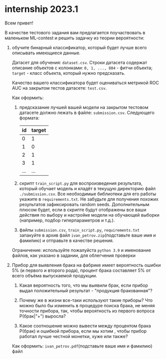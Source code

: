 # internship 2023.1

Всем привет!

В качестве тестового задания вам предлагается поучаствовать в маленьком ML-contest и решить задачку из теории вероятности:

1) обучите бинарный классификатор, который будет лучше всего описывать имеющиеся данные.

   Датасет для обучения: `dataset.csv`. Строки датасета содержат описание объектов с колонками: `0, 1, ..., 804` - фитчи объекта; `target` - класс объекта, который нужно предсказать.

   Качество вашего классификатора будет оцениваться метрикой ROC AUC на закрытом тестов датасете: `test.csv`.

   Как оформить:
   1) предсказание лучшей вашей модели на закрытом тестовом датасете должно лежать в файле: `submission.csv`. Cледующего формата:
     
      | id  | target |
      |-----|--------|
      | 0   | 1      |
      | 1   | 0      |
      | 2   | 1      |
      | 3   | 1      |
      | ... | ...    |

   2) скрипт `train_script.py` для воспроизведения результата, который обучает модель и кладёт в текущую директорию файл `./submission.csv`.
     Все необходимые библиотеки для его работы укажите в `requirements.txt`. Не забудьте для получения похожих результатов зафиксировать random seeds.
     Дополнительным плюсом будет, если в скрипте будут отображены все ваши действия по выбору и настройке модели на обучающей выборки (например, подбор гиперпараметров и т.д.).

   3) файлы `submission.csv`, `train_script.py`, `requirements.txt` запакуйте в архив файл `ivan_petrov.zip`(подставьте ваше имя и фамилию) и отправьте в качестве решения.

   Ограничение: используйте пожалуйста `python 3.9` и именование файлов, как указано в задании, для облегчения проверки


2) Прибор для выявления брака на фабрике имеет вероятность ошибки 5% (и первого и второго рода), процент брака составляет 5% от всего объёма выпускаемой продукции.

   1) Какая вероятность того, что мы выявили брак, если прибор выдал положительный результат - "продукция бракованная"?

   2) Почему же в жизни все-таки используют такие приборы? Что можно было бы изменить в процедуре поиска брака, не меняя точности прибора, так, чтобы вероятность из первого вопроса P(брак|"+") выросла?

   3) Какое соотношение можно вывести между процентом брака P(брак) и ошибкой прибора, если мы хотим , чтобы прибор работал лучше честной монетки, хуже или также?
   
   Как оформить: `ivan_petrov.pdf`(подставьте ваше имя и фамилию) файл
